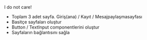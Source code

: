 I do not care!
- Toplam 3 adet sayfa. Giriş(ana) / Kayıt / Mesajpaylaşmasayfası
- Basitçe sayfaları oluştur
- Button / TextInput componentlerini oluştur
- Sayfaların bağlantısını sağla